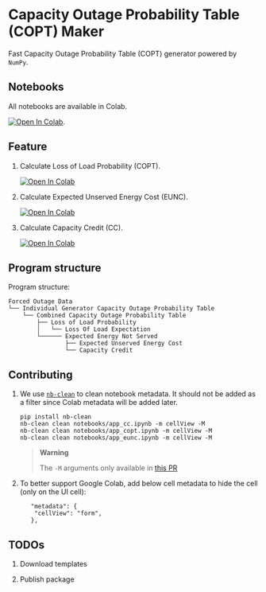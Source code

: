 # Capacity Outage Probability Table (COPT) Maker

Fast Capacity Outage Probability Table (COPT) generator powered by `NumPy`.

## Notebooks

All notebooks are available in Colab.

[![Open In Colab](https://colab.research.google.com/assets/colab-badge.svg)](https://colab.research.google.com/github/yasirroni/copt).

## Feature

1. Calculate Loss of Load Probability (COPT).

    [![Open In Colab](https://colab.research.google.com/assets/colab-badge.svg)](https://colab.research.google.com/github/yasirroni/copt/blob/main/notebooks/app_copt.ipynb)

1. Calculate Expected Unserved Energy Cost (EUNC).

    [![Open In Colab](https://colab.research.google.com/assets/colab-badge.svg)](https://colab.research.google.com/github/yasirroni/copt/blob/main/notebooks/app_eunc.ipynb)

1. Calculate Capacity Credit (CC).

    [![Open In Colab](https://colab.research.google.com/assets/colab-badge.svg)](https://colab.research.google.com/github/yasirroni/copt/blob/main/notebooks/app_cc.ipynb)

## Program structure

Program structure:

```plaintext
Forced Outage Data
└── Individual Generator Capacity Outage Probability Table
    └── Combined Capacity Outage Probability Table
        ├── Loss of Load Probability
        │   └── Loss Of Load Expectation
        └────── Expected Energy Not Served
                ├── Expected Unserved Energy Cost
                └── Capacity Credit
```

## Contributing

1. We use [`nb-clean`](https://github.com/srstevenson/nb-clean) to clean notebook metadata. It should not be added as a filter since Colab metadata will be added later.

    ```shell
    pip install nb-clean
    nb-clean clean notebooks/app_cc.ipynb -m cellView -M
    nb-clean clean notebooks/app_copt.ipynb -m cellView -M
    nb-clean clean notebooks/app_eunc.ipynb -m cellView -M
    ```

    > **Warning**
    >
    > The `-M` arguments only available in [this PR](https://github.com/srstevenson/nb-clean/pull/169)

1. To better support Google Colab, add below cell metadata to hide the cell (only on the UI cell):

    ```shell
       "metadata": {
        "cellView": "form",
       },
    ```

## TODOs

1. Download templates

1. Publish package
